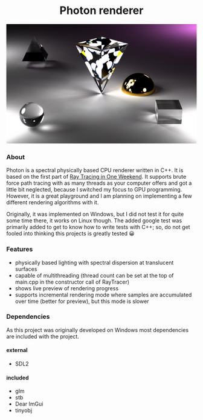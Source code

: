 <div align="center">

  # Photon renderer
</div>

![Example Render produced by Photon renderer](./images/cover_image.png)

### About
Photon is a spectral physically based CPU renderer written in C++. It is based on the first part of [Ray Tracing in One Weekend](https://raytracing.github.io/books/RayTracingInOneWeekend.html). It supports brute force path tracing with as many threads as your computer offers and got a little bit neglected, because I switched my focus to GPU programming. However, it is a great playground and I am planning on implementing a few different rendering algorithms with it.

Originally, it was implemented on Windows, but I did not test it for quite some time there, it works on Linux though. The added google test was primarily added to get to know how to write tests with C++; so, do not get fooled into thinking this projects is greatly tested 😀

### Features
* physically based lighting with spectral dispersion at translucent surfaces
* capable of multithreading (thread count can be set at the top of main.cpp in the constructor call of RayTracer)
* shows live preview of rendering progress
* supports incremental rendering mode where samples are accumulated over time (better for preview), but this mode is slower

### Dependencies
As this project was originally developed on Windows most dependencies are included with the project.
#### external
* SDL2
#### included
* glm
* stb
* Dear ImGui
* tinyobj


